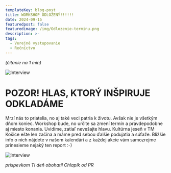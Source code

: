 ```yaml
---
templateKey: blog-post
title: WORKSHOP ODLOŽENÝ!!!!!!
date: 2024-09-15
featuredpost: false
featuredimage: /img/Odlozenie-terminu.png
description: >-
tags:
  - Verejné vystupovanie
  - Rečníctvo
---
```


*(čítanie na 1 min)*

![Interview](/img/Odlozenie-terminu.png)

# POZOR! HLAS, KTORÝ INŠPIRUJE ODKLADÁME

Mrzí nás to priatelia, no aj také veci patria k životu. Avšak nie je všetkým dňom koniec. Workshop bude, no určite sa
zmení termín a pravdepodobne aj miesto konania. Uvidíme, zatiaľ nevešajte hlavu. Kultúrna jeseň v TM Košice ešte len
začína a máme pred sebou ďalšie podujatia a súťaže. Bližšie info o nich nájdete v našom kalendári a z každej akcie vám
samozrejme prinesieme nejaký ten report :-)


![Interview](/img/gentleman.jpg)


*príspevkom Ti deň obohatil Chlapík od PR*
